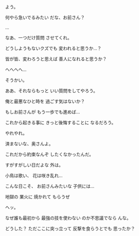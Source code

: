 よう。

何やら急いでるみたい
だな、お前さん？

…

なあ、一つだけ質問
させてくれ。

どうしようもないクズでも
変われると思うか…？

皆が皆、変わろうと思えば
善人になれると思うか？

へへへへ…

そうかい。

ああ、それならもっと
いい質問をしてやろう。

俺と最悪なひと時を
過ごす気はないか？

もしお前さんが
もう一歩でも進めば…

これから起きる事に
きっと後悔することに
なるだろう。

やれやれ。

済まないな、奥さんよ。

これだから約束なんぞ
したくなかったんだ。

すがすがしい日だよな
外は。

小鳥は歌い、
花は咲き乱れ…

こんな日こそ、
お前さんみたいな
子供には…

地獄の
業火に
焼かれて
もらうぜ

ヘッ。

なぜ誰も最初から
最強の技を使わない
のか不思議でなら
んな。

どうした？
ただここに突っ立って
反撃を食らうとでも
思ったか？


